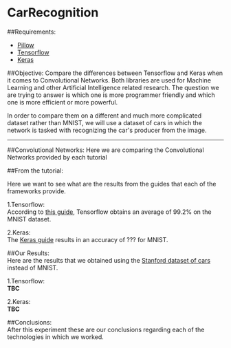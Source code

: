 # CarRecognition      


##Requirements:
  - [Pillow][pillow_link]
  - [Tensorflow][tensorflow_link]
  - [Keras][keras_link]


##Objective:
Compare the differences between Tensorflow and Keras when it comes to Convolutional Networks. Both libraries are used for Machine Learning and other Artificial Intelligence related research.
The question we are trying to answer is which one is more programmer friendly and which one is more efficient or more powerful.

In order to compare them on a different and much more complicated dataset rather than MNIST, we will use a dataset of cars in which the network is tasked with recognizing the car's producer from the image.

***

##Convolutional Networks:
  Here we are comparing the Convolutional Networks provided by each tutorial    

##From the tutorial:  

  Here we want to see what are the results from the guides that each of the frameworks provide.  

1.Tensorflow:  
  According to [this guide][tf_guide], Tensorflow obtains an average of 99.2% on the MNIST dataset.  

2.Keras:  
  The [Keras guide][k_guide] results in an accuracy of ??? for MNIST.   


##Our Results:  
Here are the results that we obtained using the [Stanford dataset of cars][cars_data] instead of MNIST.

1.Tensorflow:  
  **TBC**

2.Keras:  
  **TBC**


##Conclusions:  
After this experiment these are our conclusions regarding each of the technologies in which we worked.  

  [tensorflow_link]:https://www.tensorflow.org/
  [keras_link]: https://keras.io/
  [pillow_link]: http://pillow.readthedocs.io/en/4.3.x/
  [tf_guide]: https://www.tensorflow.org/get_started/mnist/pros
  [k_guide]: https://elitedatascience.com/keras-tutorial-deep-learning-in-python
  [cars_data]: http://ai.stanford.edu/~jkrause/cars/car_dataset.html
